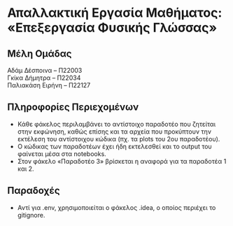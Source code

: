 # Απαλλακτική Εργασία Μαθήματος: «Επεξεργασία Φυσικής Γλώσσας»
## Μέλη Ομάδας
Αδάμ Δέσποινα – Π22003<br>
Γκίκα Δήμητρα – Π22034<br>
Παλιακάση Ειρήνη – Π22127<br>
## Πληροφορίες Περιεχομένων
* Κάθε φάκελος περιλαμβάνει το αντίστοιχο παραδοτέο που ζητείται στην εκφώνηση, καθώς επίσης και τα αρχεία που προκύπτουν την εκτέλεση του αντίστοιχου κώδικα (πχ. τα plots του 2ου παραδοτέου).
* Ο κώδικας των παραδοτέων έχει ήδη εκτελεσθεί και το output του φαίνεται μέσα στα notebooks.
* Στον φάκελο «Παραδοτέο 3» βρίσκεται η αναφορά για τα παραδοτέα 1 και 2.
## Παραδοχές 
* Αντί για .env, χρησιμοποιείται ο φάκελος .idea, ο οποίος περιέχει το gitignore.
